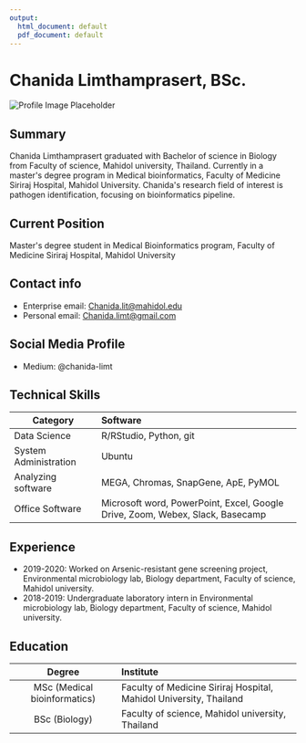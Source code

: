 ```yaml
---
output:
  html_document: default
  pdf_document: default
---
```

# Chanida Limthamprasert, BSc.
![Profile Image Placeholder](image/r_resume.jpg)


## Summary
Chanida Limthamprasert graduated with Bachelor of science in Biology from Faculty of science, Mahidol university, Thailand. Currently in a master's degree program in Medical bioinformatics, Faculty of Medicine Siriraj Hospital, Mahidol University. Chanida's research field of interest is pathogen identification, focusing on bioinformatics pipeline.

## Current Position
Master's degree student in Medical Bioinformatics program, Faculty of Medicine Siriraj Hospital, Mahidol University

## Contact info
- Enterprise email: Chanida.lit@mahidol.edu
- Personal email: Chanida.limt@gmail.com

## Social Media Profile
- Medium: @chanida-limt

## Technical Skills

| Category | Software |
|----------|:----------|
|Data Science| R/RStudio, Python, git|
|System Administration| Ubuntu |
|Analyzing software| MEGA, Chromas, SnapGene, ApE, PyMOL|
|Office Software| Microsoft word, PowerPoint, Excel, Google Drive, Zoom, Webex, Slack, Basecamp|

## Experience
- 2019-2020: Worked on Arsenic-resistant gene screening project, Environmental microbiology lab, Biology department, Faculty of science, Mahidol university.
- 2018-2019: Undergraduate laboratory intern in Environmental microbiology lab, Biology department, Faculty of science, Mahidol university.

## Education

| Degree | Institute |
|:---------:|:-----------|
| MSc (Medical bioinformatics) | Faculty of Medicine Siriraj Hospital, Mahidol University, Thailand |
| BSc (Biology) | Faculty of science, Mahidol university, Thailand |

